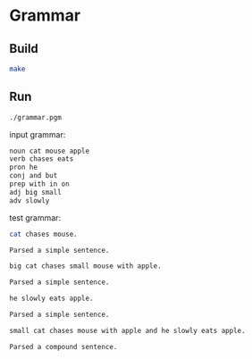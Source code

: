 # Grammar

## Build

```bash
make
```

## Run

```bash
./grammar.pgm
```

input grammar:

```bash
noun cat mouse apple
verb chases eats
pron he
conj and but
prep with in on
adj big small
adv slowly
```

test grammar:

```bash
cat chases mouse.

Parsed a simple sentence.
```

```bash
big cat chases small mouse with apple.

Parsed a simple sentence.
```

```bash
he slowly eats apple.

Parsed a simple sentence.
```

```bash
small cat chases mouse with apple and he slowly eats apple.

Parsed a compound sentence.
```


